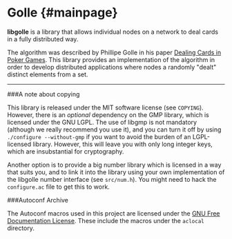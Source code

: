 Golle		{#mainpage}
=====

**libgolle** is a library that allows individual nodes on a network to 
deal cards in a fully distributed way.

The algorithm was described by Phillipe Golle in his paper 
[Dealing Cards in Poker Games](http://crypto.stanford.edu/~pgolle/papers/poker.pdf). 
This library provides an implementation of the algorithm in order to 
develop distributed applications where nodes a randomly "dealt" 
distinct elements from a set.

------------------------------

###A note about copying

This library is released under the MIT software license (see `COPYING`). However, there is an *optional*
dependency on the GMP library, which is licensed under the GNU LGPL. The use of libgmp is not mandatory
(although we really recommend you use it), and you can turn it off by using `./configure --without-gmp`
if you want to avoid the burden of an LGPL-licensed library. However, this will leave you with only
long integer keys, which are insubstantial for cryptography.

Another option is to provide a big number library which is licensed in a way that suits you,
and to link it into the library using your own implementation of the libgolle number interface
(see `src/num.h`). You might need to hack the `configure.ac` file to get this to work.


###Autoconf Archive

The Autoconf macros used in this project are licensed under the 
[GNU Free Documentation License](http://www.gnu.org/software/autoconf-archive/GNU-Free-Documentation-License.html).
These include the macros under the `aclocal` directory.